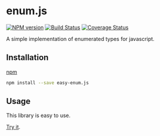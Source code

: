 # enum.js

[![NPM version](https://img.shields.io/npm/v/easy-enum.js.svg)](https://www.npmjs.com/package/easy-enum.js)
[![Build Status](https://travis-ci.org/zhouhua-js/enum.js.svg?branch=master)](https://travis-ci.org/zhouhua-js/enum.js)
[![Coverage Status](https://coveralls.io/repos/github/zhouhua-js/enum.js/badge.svg?branch=master)](https://coveralls.io/github/zhouhua-js/enum.js?branch=master)

A simple implementation of enumerated types for javascript.

## Installation

[npm](https://docs.npmjs.com/cli/install)

```bash
npm install --save easy-enum.js
```

## Usage

This library is easy to use.

[Try it](https://runkit.com/npm/easy-enum.js).

